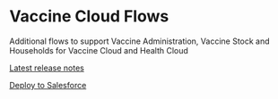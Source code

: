 # Vaccine Cloud Flows
Additional flows to support Vaccine Administration, Vaccine Stock and Households for Vaccine Cloud and Health Cloud

[Latest release notes](https://salesforce.quip.com/ZDCSAEFsbJ5i)

[Deploy to Salesforce](https://githubsfdeploy.herokuapp.com/?owner=rboydsf&repo=VaccineCloudFlows)
